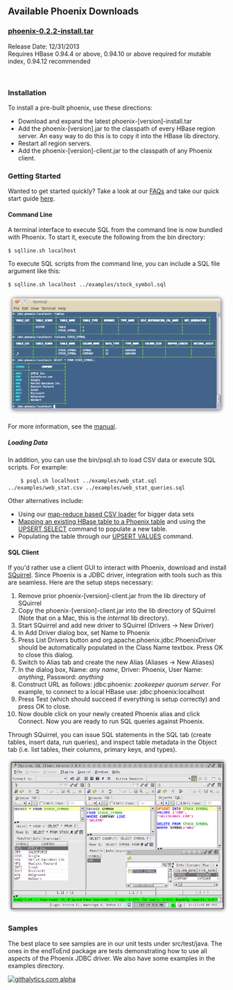 ## Available Phoenix Downloads

### [phoenix-0.2.2-install.tar](http://phoenix-bin.github.com/client/phoenix-0.2.2-install.tar)
Release Date: 12/31/2013<br/>
Requires HBase 0.94.4 or above, 0.94.10 or above required for mutable index, 0.94.12 recommended<br/>

<br/>

### Installation ###
To install a pre-built phoenix, use these directions:

* Download and expand the latest phoenix-[version]-install.tar
* Add the phoenix-[version].jar to the classpath of every HBase region server. An easy way to do this is to copy it into the HBase lib directory.
* Restart all region servers.
* Add the phoenix-[version]-client.jar to the classpath of any Phoenix client.

### Getting Started ###
Wanted to get started quickly? Take a look at our [FAQs](faq.html) and take our quick start guide [here](Phoenix-in-15-minutes-or-less.html).

<h4>Command Line</h4>

A terminal interface to execute SQL from the command line is now bundled with Phoenix. To start it, execute the following from the bin directory:

	$ sqlline.sh localhost

To execute SQL scripts from the command line, you can include a SQL file argument like this:

	$ sqlline.sh localhost ../examples/stock_symbol.sql

![sqlline](images/sqlline.png)

For more information, see the [manual](http://www.hydromatic.net/sqlline/manual.html).

<h5>Loading Data</h5>

In addition, you can use the bin/psql.sh to load CSV data or execute SQL scripts. For example:

        $ psql.sh localhost ../examples/web_stat.sql ../examples/web_stat.csv ../examples/web_stat_queries.sql

Other alternatives include:
* Using our [map-reduce based CSV loader](mr_dataload.html) for bigger data sets
* [Mapping an existing HBase table to a Phoenix table](index.html#Mapping-to-an-Existing-HBase-Table) and using the [UPSERT SELECT](grammar.html#upsert_select) command to populate a new table.
* Populating the table through our [UPSERT VALUES](grammar.html#upsert_values) command.

<h4>SQL Client</h4>

If you'd rather use a client GUI to interact with Phoenix, download and install [SQuirrel](http://squirrel-sql.sourceforge.net/). Since Phoenix is a JDBC driver, integration with tools such as this are seamless. Here are the setup steps necessary:

1. Remove prior phoenix-[version]-client.jar from the lib directory of SQuirrel
2. Copy the phoenix-[version]-client.jar into the lib directory of SQuirrel (Note that on a Mac, this is the *internal* lib directory).
3. Start SQuirrel and add new driver to SQuirrel (Drivers -> New Driver)
4. In Add Driver dialog box, set Name to Phoenix
5. Press List Drivers button and org.apache.phoenix.jdbc.PhoenixDriver should be automatically populated in the Class Name textbox. Press OK to close this dialog.
6. Switch to Alias tab and create the new Alias (Aliases -> New Aliases)
7. In the dialog box, Name: _any name_, Driver: Phoenix, User Name: _anything_, Password: _anything_
8. Construct URL as follows: jdbc:phoenix: _zookeeper quorum server_. For example, to connect to a local HBase use: jdbc:phoenix:localhost
9. Press Test (which should succeed if everything is setup correctly) and press OK to close.
10. Now double click on your newly created Phoenix alias and click Connect. Now you are ready to run SQL queries against Phoenix.

Through SQuirrel, you can issue SQL statements in the SQL tab (create tables, insert data, run queries), and inspect table metadata in the Object tab (i.e. list tables, their columns, primary keys, and types).

![squirrel](images/squirrel.png)

### Samples ###
The best place to see samples are in our unit tests under src/test/java. The ones in the endToEnd package are tests demonstrating how to use all aspects of the Phoenix JDBC driver. We also have some examples in the examples directory.

[![githalytics.com alpha](https://cruel-carlota.pagodabox.com/33878dc7c0522eed32d2d54db9c59f78 "githalytics.com")](http://githalytics.com/forcedotcom/phoenix.git)
